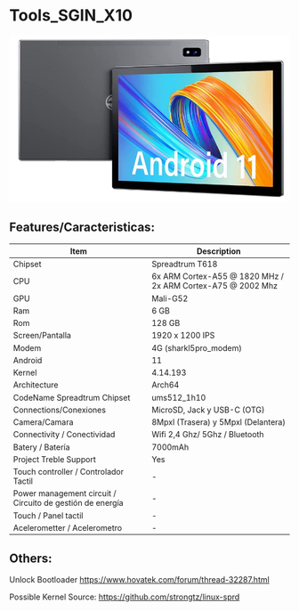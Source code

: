# Tools_SGIN_X10

![X10 foto](https://github.com/SamuEDL/Tools_SGIN_X10/blob/main/Sgin_X10.JPG?raw=true)


## Features/Caracteristicas:
| Item                      | Description |
|---------------------------|-------------|
| Chipset         | Spreadtrum T618   |
| CPU             | 6x ARM Cortex-A55 @ 1820 MHz / 2x ARM Cortex-A75 @ 2002 Mhz   |
| GPU                    | Mali-G52  |
| Ram   | 6 GB |
| Rom      | 128 GB |
| Screen/Pantalla   | 1920 x 1200 IPS |
| Modem  | 4G (sharkl5pro_modem) |
| Android                    | 11  |
| Kernel                    | 4.14.193 |
| Architecture                    |  Arch64  |
| CodeName Spreadtrum Chipset | ums512_1h10 |
| Connections/Conexiones  | MicroSD, Jack y USB-C (OTG) |
| Camera/Camara        | 8Mpxl (Trasera) y 5Mpxl (Delantera) |
| Connectivity / Conectividad  | Wifi 2,4 Ghz/ 5Ghz / Bluetooth|
| Batery / Batería                  | 7000mAh  |
| Project Treble Support       |  Yes |
| Touch controller  / Controlador Tactil     |  - |
| Power management circuit / Circuito de gestión de energía | -  |
| Touch / Panel tactil                   | -  |
| Acelerometter  / Acelerometro             | -  |

## Others:
Unlock Bootloader https://www.hovatek.com/forum/thread-32287.html

Possible Kernel Source: https://github.com/strongtz/linux-sprd
